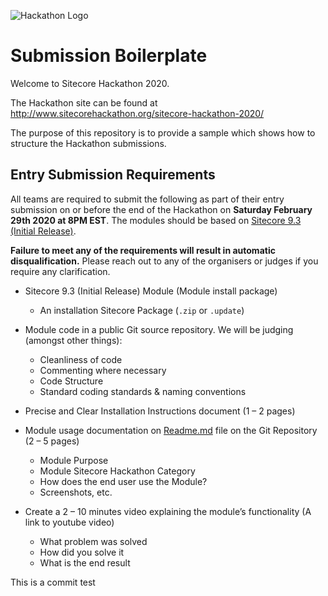 ![Hackathon Logo](documentation/images/hackathon.png?raw=true "Hackathon Logo")

# Submission Boilerplate

Welcome to Sitecore Hackathon 2020.

The Hackathon site can be found at http://www.sitecorehackathon.org/sitecore-hackathon-2020/

The purpose of this repository is to provide a sample which shows how to structure the Hackathon submissions.


## Entry Submission Requirements 

All teams are required to submit the following as part of their entry submission on or before the end of the Hackathon on **Saturday  February 29th 2020 at 8PM EST**. The modules should be based on [Sitecore 9.3 (Initial Release)](https://dev.sitecore.net/Downloads/Sitecore_Experience_Platform/93/Sitecore_Experience_Platform_93_Initial_Release.aspx).

**Failure to meet any of the requirements will result in automatic disqualification.** Please reach out to any of the organisers or judges if you require any clarification.

- Sitecore 9.3 (Initial Release) Module (Module install package)
   - An installation Sitecore Package (`.zip` or `.update`)

- Module code in a public Git source repository. We will be judging (amongst other things):
  - Cleanliness of code
  - Commenting where necessary
  - Code Structure
  - Standard coding standards & naming conventions

- Precise and Clear Installation Instructions document (1 – 2 pages)
- Module usage documentation on [Readme.md](documentation) file on the Git Repository (2 – 5 pages)
  - Module Purpose
  - Module Sitecore Hackathon Category
  - How does the end user use the Module?
  - Screenshots, etc.

- Create a 2 – 10 minutes video explaining the module’s functionality (A link to youtube video)

  - What problem was solved
  - How did you solve it
  - What is the end result

This is a commit test 